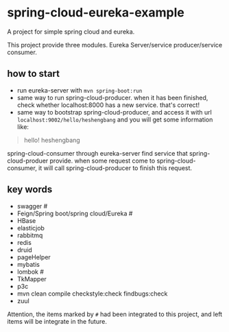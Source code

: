 # spring-cloud-eureka-example
A project for simple spring cloud and eureka.

This project provide three modules. Eureka Server/service producer/service consumer.


## how to start
- run eureka-server with `mvn spring-boot:run`
- same way to run spring-cloud-producer. when it has been finished, check whether localhost:8000 has a new service. that's correct!
- same way to bootstrap spring-cloud-producer, and access it with url `localhost:9002/hello/heshengbang` and you will get some information like:
> hello! heshengbang

spring-cloud-consumer through eureka-server find service that spring-cloud-produer provide. when some request come to spring-cloud-consumer, it will call spring-cloud-producer to finish this request.

## key words
- swagger #
- Feign/Spring boot/spring cloud/Eureka #
- HBase
- elasticjob
- rabbitmq
- redis
- druid
- pageHelper
- mybatis
- lombok #
- TkMapper
- p3c
- mvn clean compile checkstyle:check findbugs:check
- zuul

Attention, the items marked by `#` had been integrated to this project, and left items will be integrate in the future.